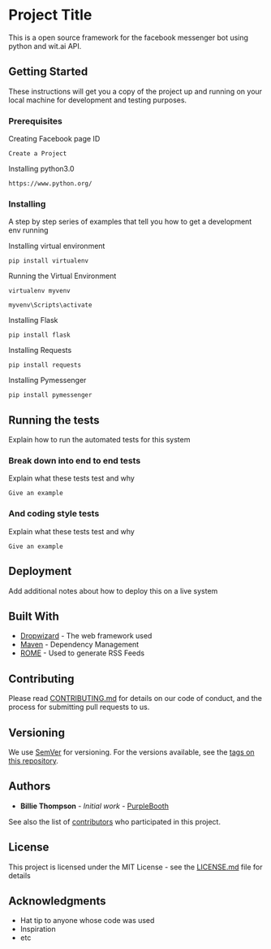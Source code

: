 # Project Title

This is a open source framework for the facebook messenger bot using python and wit.ai API.
## Getting Started

These instructions will get you a copy of the project up and running on your local machine for development and testing purposes.
### Prerequisites

Creating Facebook page ID

```
Create a Project
```
Installing python3.0

```
https://www.python.org/
```


### Installing

A step by step series of examples that tell you how to get a development env running

Installing virtual environment

```
pip install virtualenv
```
Running the Virtual Environment

```
virtualenv myvenv
```
```
myvenv\Scripts\activate
```

Installing Flask

```
pip install flask
```

Installing Requests

```
pip install requests
```

Installing Pymessenger

```
pip install pymessenger
```

## Running the tests

Explain how to run the automated tests for this system

### Break down into end to end tests

Explain what these tests test and why

```
Give an example
```

### And coding style tests

Explain what these tests test and why

```
Give an example
```

## Deployment

Add additional notes about how to deploy this on a live system

## Built With

* [Dropwizard](http://www.dropwizard.io/1.0.2/docs/) - The web framework used
* [Maven](https://maven.apache.org/) - Dependency Management
* [ROME](https://rometools.github.io/rome/) - Used to generate RSS Feeds

## Contributing

Please read [CONTRIBUTING.md](https://gist.github.com/PurpleBooth/b24679402957c63ec426) for details on our code of conduct, and the process for submitting pull requests to us.

## Versioning

We use [SemVer](http://semver.org/) for versioning. For the versions available, see the [tags on this repository](https://github.com/your/project/tags). 

## Authors

* **Billie Thompson** - *Initial work* - [PurpleBooth](https://github.com/PurpleBooth)

See also the list of [contributors](https://github.com/your/project/contributors) who participated in this project.

## License

This project is licensed under the MIT License - see the [LICENSE.md](LICENSE.md) file for details

## Acknowledgments

* Hat tip to anyone whose code was used
* Inspiration
* etc
